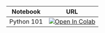 |Notebook|URL|
|--|--|
|Python 101|<a target="_blank" href="https://colab.research.google.com/github/bpampuch/test.ipynb"><img src="https://colab.research.google.com/assets/colab-badge.svg" alt="Open In Colab"/></a>|
